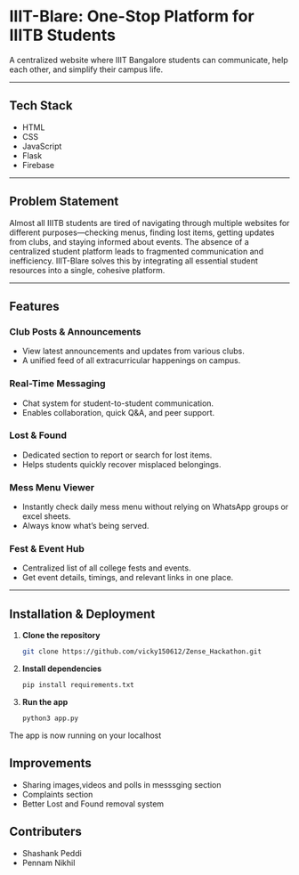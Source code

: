 # IIIT-Blare: One-Stop Platform for IIITB Students

A centralized website where IIIT Bangalore students can communicate, help each other, and simplify their campus life.



---

##  Tech Stack

- HTML  
- CSS  
- JavaScript  
- Flask  
- Firebase

---

##  Problem Statement

Almost all IIITB students are tired of navigating through multiple websites for different purposes—checking menus, finding lost items, getting updates from clubs, and staying informed about events. The absence of a centralized student platform leads to fragmented communication and inefficiency. IIIT-Blare solves this by integrating all essential student resources into a single, cohesive platform.

---


##  Features

### Club Posts & Announcements

- View latest announcements and updates from various clubs.  
- A unified feed of all extracurricular happenings on campus.

### Real-Time Messaging

- Chat system for student-to-student communication.  
- Enables collaboration, quick Q&A, and peer support.

### Lost & Found

- Dedicated section to report or search for lost items.  
- Helps students quickly recover misplaced belongings.

### Mess Menu Viewer

- Instantly check daily mess menu without relying on WhatsApp groups or excel sheets.  
- Always know what’s being served.

### Fest & Event Hub

- Centralized list of all college fests and events.  
- Get event details, timings, and relevant links in one place.

---

##  Installation & Deployment

1. **Clone the repository**  
   ```bash
   git clone https://github.com/vicky150612/Zense_Hackathon.git
2. **Install dependencies**
    ```bash
    pip install requirements.txt
3. **Run the app**
    ```bash
    python3 app.py
The app is now running on your localhost
## Improvements
- Sharing images,videos and polls in messsging section
- Complaints section
- Better Lost and Found removal system
## Contributers
- Shashank Peddi 
- Pennam Nikhil
